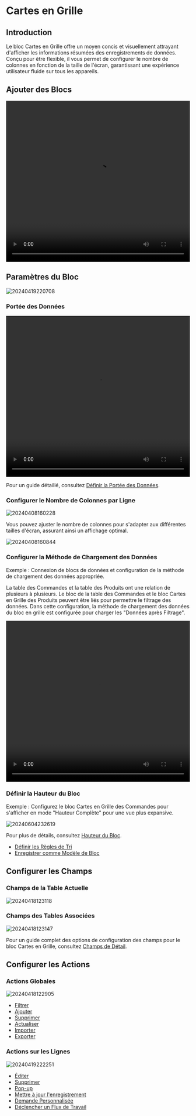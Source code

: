 # Cartes en Grille

## Introduction

Le bloc Cartes en Grille offre un moyen concis et visuellement attrayant d'afficher les informations résumées des enregistrements de données. Conçu pour être flexible, il vous permet de configurer le nombre de colonnes en fonction de la taille de l'écran, garantissant une expérience utilisateur fluide sur tous les appareils.

## Ajouter des Blocs

<video width="100%" height="440" controls>
      <source src="https://static-docs.nocobase.com/20240418120045.mp4" type="video/mp4">
</video>

## Paramètres du Bloc

![20240419220708](https://static-docs.nocobase.com/20240419220708.png)

### Portée des Données

<video width="100%" height="440" controls>
      <source src="https://static-docs.nocobase.com/20240419173617.mp4" type="video/mp4">
</video>

Pour un guide détaillé, consultez [Définir la Portée des Données](/handbook/ui/blocks/block-settings/data-scope).

### Configurer le Nombre de Colonnes par Ligne

![20240408160228](https://static-docs.nocobase.com/20240408160228.png)

Vous pouvez ajuster le nombre de colonnes pour s'adapter aux différentes tailles d'écran, assurant ainsi un affichage optimal.

![20240408160844](https://static-docs.nocobase.com/20240408160844.png)

### Configurer la Méthode de Chargement des Données

Exemple : Connexion de blocs de données et configuration de la méthode de chargement des données appropriée.

La table des Commandes et la table des Produits ont une relation de plusieurs à plusieurs. Le bloc de la table des Commandes et le bloc Cartes en Grille des Produits peuvent être liés pour permettre le filtrage des données. Dans cette configuration, la méthode de chargement des données du bloc en grille est configurée pour charger les "Données après Filtrage".

<video width="100%" height="440" controls>
<source src="https://static-docs.nocobase.com/20240419175643.mp4" type="video/mp4">
</video>

### Définir la Hauteur du Bloc

Exemple : Configurez le bloc Cartes en Grille des Commandes pour s'afficher en mode "Hauteur Complète" pour une vue plus expansive.

![20240604232619](https://static-docs.nocobase.com/20240604232619.gif)

Pour plus de détails, consultez [Hauteur du Bloc](/handbook/ui/blocks/block-settings/block-height).

- [Définir les Règles de Tri](/handbook/ui/blocks/block-settings/sorting-rule)
- [Enregistrer comme Modèle de Bloc](/handbook/ui/blocks/block-settings/block-template)

## Configurer les Champs

### Champs de la Table Actuelle

![20240418123118](https://static-docs.nocobase.com/20240418123118.png)

### Champs des Tables Associées

![20240418123147](https://static-docs.nocobase.com/20240418123147.png)

Pour un guide complet des options de configuration des champs pour le bloc Cartes en Grille, consultez [Champs de Détail](/handbook/ui/fields/generic/detail-form-item).

## Configurer les Actions

### Actions Globales

![20240418122905](https://static-docs.nocobase.com/20240418122905.png)

- [Filtrer](/handbook/ui/actions/types/filter)
- [Ajouter](/handbook/ui/actions/types/add-new)
- [Supprimer](/handbook/ui/actions/types/delete)
- [Actualiser](/handbook/ui/actions/types/refresh)
- [Importer](/handbook/action-import)
- [Exporter](/handbook/action-export)

### Actions sur les Lignes

![20240419222251](https://static-docs.nocobase.com/20240419222251.png)

- [Éditer](/handbook/ui/actions/types/edit)
- [Supprimer](/handbook/ui/actions/types/delete)
- [Pop-up](/handbook/ui/actions/types/pop-up)
- [Mettre à jour l'enregistrement](/handbook/ui/actions/types/update-record)
- [Demande Personnalisée](/handbook/action-custom-request)
- [Déclencher un Flux de Travail](/handbook/workflow/manual/triggers/custom-action)
